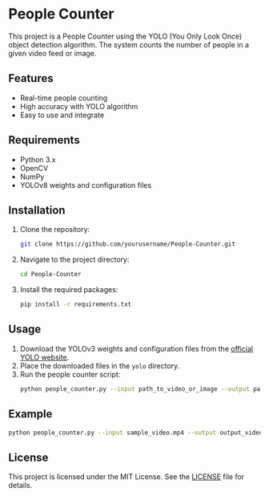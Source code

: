 
# People Counter

This project is a People Counter using the YOLO (You Only Look Once) object detection algorithm. The system counts the number of people in a given video feed or image.

## Features

- Real-time people counting
- High accuracy with YOLO algorithm
- Easy to use and integrate

## Requirements

- Python 3.x
- OpenCV
- NumPy
- YOLOv8 weights and configuration files

## Installation

1. Clone the repository:
    ```bash
    git clone https://github.com/yourusername/People-Counter.git
    ```
2. Navigate to the project directory:
    ```bash
    cd People-Counter
    ```
3. Install the required packages:
    ```bash
    pip install -r requirements.txt
    ```

## Usage

1. Download the YOLOv3 weights and configuration files from the [official YOLO website](https://pjreddie.com/darknet/yolo/).
2. Place the downloaded files in the `yolo` directory.
3. Run the people counter script:
    ```bash
    python people_counter.py --input path_to_video_or_image --output path_to_output
    ```

## Example

```bash
python people_counter.py --input sample_video.mp4 --output output_video.avi
```

## License

This project is licensed under the MIT License. See the [LICENSE](LICENSE) file for details.

